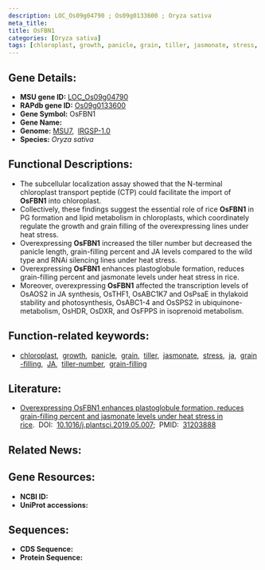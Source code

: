 ```yaml
---
description: LOC_Os09g04790 ; Os09g0133600 ; Oryza sativa
meta_title:
title: OsFBN1
categories: [Oryza sativa]
tags: [chloroplast, growth, panicle, grain, tiller, jasmonate, stress,  ja , grain filling, JA, tiller number, grain-filling]
---
```


## Gene Details:
- **MSU gene ID:** [LOC_Os09g04790](http://rice.uga.edu/cgi-bin/ORF_infopage.cgi?orf=LOC_Os09g04790)  
- **RAPdb gene ID:** [Os09g0133600](https://rapdb.dna.affrc.go.jp/locus/?name=Os09g0133600)  
- **Gene Symbol:** OsFBN1
- **Gene Name:**
- **Genome:**  [MSU7](http://rice.uga.edu/),&nbsp;&nbsp;[IRGSP-1.0](https://rapdb.dna.affrc.go.jp/download/irgsp1.html)
- **Species:** *Oryza sativa*

## Functional Descriptions:
   - The subcellular localization assay showed that the N-terminal chloroplast transport peptide (CTP) could facilitate the import of **OsFBN1** into chloroplast.
   - Collectively, these findings suggest the essential role of rice **OsFBN1** in PG formation and lipid metabolism in chloroplasts, which coordinately regulate the growth and grain filling of the overexpressing lines under heat stress.
   - Overexpressing **OsFBN1** increased the tiller number but decreased the panicle length, grain-filling percent and JA levels compared to the wild type and RNAi silencing lines under heat stress.
   - Overexpressing **OsFBN1** enhances plastoglobule formation, reduces grain-filling percent and jasmonate levels under heat stress in rice.
   - Moreover, overexpressing **OsFBN1** affected the transcription levels of OsAOS2 in JA synthesis, OsTHF1, OsABC1K7 and OsPsaE in thylakoid stability and photosynthesis, OsABC1-4 and OsSPS2 in ubiquinone-metabolism, OsHDR, OsDXR, and OsFPPS in isoprenoid metabolism.

## Function-related keywords:
   - [chloroplast](/tags/chloroplast/),&nbsp;&nbsp;[growth](/tags/growth/),&nbsp;&nbsp;[panicle](/tags/panicle/),&nbsp;&nbsp;[grain](/tags/grain/),&nbsp;&nbsp;[tiller](/tags/tiller/),&nbsp;&nbsp;[jasmonate](/tags/jasmonate/),&nbsp;&nbsp;[stress](/tags/stress/),&nbsp;&nbsp;[ja](/tags/ja/),&nbsp;&nbsp;[grain-filling](/tags/grain-filling/),&nbsp;&nbsp;[JA](/tags/JA/),&nbsp;&nbsp;[tiller-number](/tags/tiller-number/),&nbsp;&nbsp;[grain-filling](/tags/grain-filling/)

## Literature:
   - [Overexpressing OsFBN1 enhances plastoglobule formation, reduces grain-filling percent and jasmonate levels under heat stress in rice](https://www.doi.org/10.1016/j.plantsci.2019.05.007).&nbsp;&nbsp;DOI:&nbsp;&nbsp;[10.1016/j.plantsci.2019.05.007](https://www.doi.org/10.1016/j.plantsci.2019.05.007);&nbsp;&nbsp;PMID:&nbsp;&nbsp;[31203888](https://pubmed.ncbi.nlm.nih.gov/31203888/)

## Related News:

## Gene Resources:
- **NCBI ID:**  []()
- **UniProt accessions:** [](https://www.uniprot.org/uniprotkb//entry)

## Sequences:
- **CDS Sequence:**
- **Protein Sequence:**
